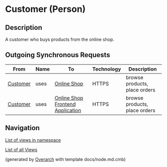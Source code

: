 
# Customer (Person)
## Description
A customer who buys products from the online shop.

## Outgoing Synchronous Requests 
| From | Name | To | Technology | Description |
|---|---|---|---|---|
| [Customer](../../../../software-development/architecture/example/monolith/customer.md) | uses | [Online Shop](../../../../software-development/architecture/example/monolith/online-shop-system.md) | HTTPS | browse products, place orders |
| [Customer](../../../../software-development/architecture/example/monolith/customer.md) | uses | [Online Shop Frontend Application](../../../../software-development/architecture/example/monolith/online-shop-frontend.md) | HTTPS | browse products, place orders |


## Navigation
[List of views in namespace](./views-in-namespace.md)

[List of all Views](../../../../views.md)


(generated by [Overarch](https://github.com/soulspace-org/overarch) with template docs/node.md.cmb)
